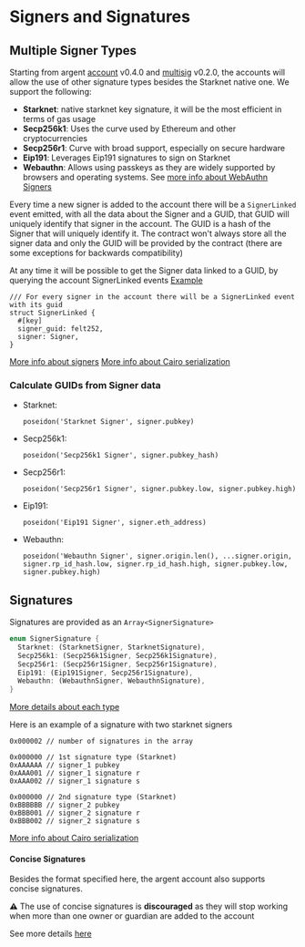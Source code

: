 # Signers and Signatures

## Multiple Signer Types

Starting from argent [account](./) v0.4.0 and [multisig](multisig.md) v0.2.0, the accounts will allow the use of other signature types besides the Starknet native one. We support the following:

* **Starknet**: native starknet key signature, it will be the most efficient in terms of gas usage
* **Secp256k1**: Uses the curve used by Ethereum and other cryptocurrencies
* **Secp256r1**: Curve with broad support, especially on secure hardware
* **Eip191**: Leverages Eip191 signatures to sign on Starknet
* **Webauthn**: Allows using passkeys as they are widely supported by browsers and operating systems. See [more info about WebAuthn Signers](webauthn.md)

Every time a new signer is added to the account there will be a `SignerLinked` event emitted, with all the data about the Signer and a GUID, that GUID will uniquely identify that signer in the account. The GUID is a hash of the Signer that will uniquely identify it. The contract won't always store all the signer data and only the GUID will be provided by the contract (there are some exceptions for backwards compatibility)

At any time it will be possible to get the Signer data linked to a GUID, by querying the account SignerLinked events [Example](../scripts/query-guid-info.ts)

```
/// For every signer in the account there will be a SignerLinked event with its guid
struct SignerLinked {
  #[key]
  signer_guid: felt252,
  signer: Signer,
}
```

[More info about signers](../src/signer/signer_signature.cairo) [More info about Cairo serialization](https://docs.starknet.io/documentation/architecture_and_concepts/Smart_Contracts/serialization_of_Cairo_types/#data_types_of_252_bits_or_less)

### Calculate GUIDs from Signer data

*   Starknet:

    `poseidon('Starknet Signer', signer.pubkey)`
*   Secp256k1:

    `poseidon('Secp256k1 Signer', signer.pubkey_hash)`
*   Secp256r1:

    `poseidon('Secp256r1 Signer', signer.pubkey.low, signer.pubkey.high)`
*   Eip191:

    `poseidon('Eip191 Signer', signer.eth_address)`
*   Webauthn:

    `poseidon('Webauthn Signer', signer.origin.len(), ...signer.origin, signer.rp_id_hash.low, signer.rp_id_hash.high, signer.pubkey.low, signer.pubkey.high)`

## Signatures

Signatures are provided as an `Array<SignerSignature>`

```rust
enum SignerSignature {
  Starknet: (StarknetSigner, StarknetSignature),
  Secp256k1: (Secp256k1Signer, Secp256k1Signature),
  Secp256r1: (Secp256r1Signer, Secp256r1Signature),
  Eip191: (Eip191Signer, Secp256r1Signature),
  Webauthn: (WebauthnSigner, WebauthnSignature),
}
```

[More details about each type](../src/signer/signer_signature.cairo)

Here is an example of a signature with two starknet signers

```
0x000002 // number of signatures in the array

0x000000 // 1st signature type (Starknet)
0xAAAAAA // signer_1 pubkey
0xAAA001 // signer_1 signature r
0xAAA002 // signer_1 signature s

0x000000 // 2nd signature type (Starknet)
0xBBBBBB // signer_2 pubkey
0xBBB001 // signer_2 signature r
0xBBB002 // signer_2 signature s
```

[More info about Cairo serialization](https://docs.starknet.io/documentation/architecture_and_concepts/Smart_Contracts/serialization_of_Cairo_types/#data_types_of_252_bits_or_less)

#### Concise Signatures

Besides the format specified here, the argent account also supports concise signatures.

**⚠️** The use of concise signatures is **discouraged** as they will stop working when more than one owner or guardian are added to the account

See more details [here](./#concise-format)
